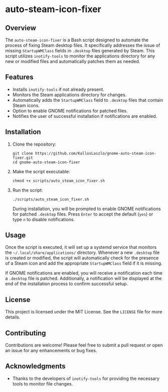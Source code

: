 # auto-steam-icon-fixer

## Overview
The `auto-steam-icon-fixer` is a Bash script designed to automate the process of fixing Steam desktop files. It specifically addresses the issue of missing `StartupWMClass` fields in `.desktop` files generated by Steam. This script utilizes `inotify-tools` to monitor the applications directory for any new or modified files and automatically patches them as needed.

## Features
- Installs `inotify-tools` if not already present.
- Monitors the Steam applications directory for changes.
- Automatically adds the `StartupWMClass` field to `.desktop` files that contain Steam icons.
- Option to enable GNOME notifications for patched files.
- Notifies the user of successful installation if notifications are enabled.

## Installation
1. Clone the repository:
   ```
   git clone https://github.com/KallosLaszlo/gnome-auto-steam-icon-fixer.git
   cd gnome-auto-steam-icon-fixer
   ```

2. Make the script executable:
   ```
   chmod +x scripts/auto_steam_icon_fixer.sh
   ```

3. Run the script:
   ```
   ./scripts/auto_steam_icon_fixer.sh
   ```

   During installation, you will be prompted to enable GNOME notifications for patched `.desktop` files. Press `Enter` to accept the default (`yes`) or type `n` to disable notifications.

## Usage
Once the script is executed, it will set up a systemd service that monitors the `~/.local/share/applications/` directory. Whenever a new `.desktop` file is created or modified, the script will automatically check for the presence of a Steam icon and add the appropriate `StartupWMClass` field if it is missing.

If GNOME notifications are enabled, you will receive a notification each time a `.desktop` file is patched. Additionally, a notification will be displayed at the end of the installation process to confirm successful setup.

## License
This project is licensed under the MIT License. See the `LICENSE` file for more details.

## Contributing
Contributions are welcome! Please feel free to submit a pull request or open an issue for any enhancements or bug fixes.

## Acknowledgments
- Thanks to the developers of `inotify-tools` for providing the necessary tools to monitor file changes.